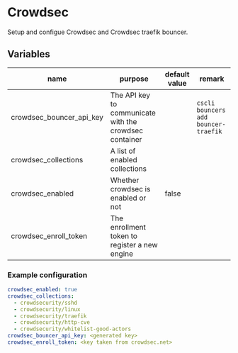 # Crowdsec

Setup and configue Crowdsec and Crowdsec traefik bouncer.

## Variables

| name                     | purpose                                                | default value | remark                               |
| ------------------------ | ------------------------------------------------------ | ------------- | ------------------------------------ |
| crowdsec_bouncer_api_key | The API key to communicate with the crowdsec container |               | `cscli bouncers add bouncer-traefik` |
| crowdsec_collections     | A list of enabled collections                          |               |                                      |
| crowdsec_enabled         | Whether crowdsec is enabled or not                     | false         |                                      |
| crowdsec_enroll_token    | The enrollment token to register a new engine          |               |                                      |

### Example configuration

```yaml
crowdsec_enabled: true
crowdsec_collections:
  - crowdsecurity/sshd
  - crowdsecurity/linux
  - crowdsecurity/traefik
  - crowdsecurity/http-cve
  - crowdsecurity/whitelist-good-actors
crowdsec_bouncer_api_key: <generated key>
crowdsec_enroll_token: <key taken from crowdsec.net>

```
